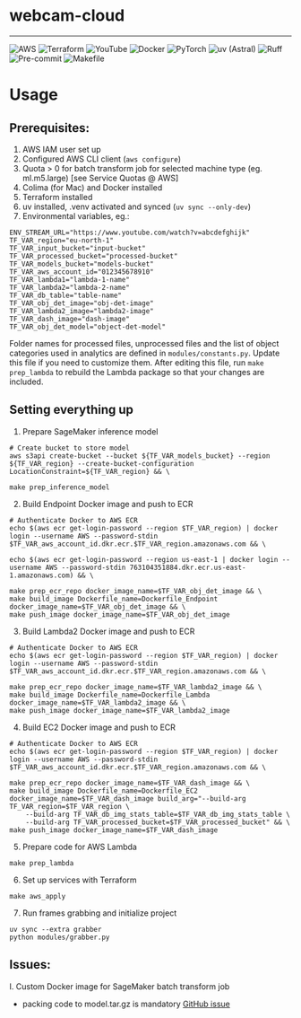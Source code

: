 # webcam-cloud
---
![AWS](https://img.shields.io/badge/cloud-AWS-FF9900?logo=amazon-aws&logoColor=white)
![Terraform](https://img.shields.io/badge/IaC-Terraform-623CE4?logo=terraform&logoColor=white)
![YouTube](https://img.shields.io/badge/Stream%20from-YouTube-red?logo=youtube&logoColor=white)
![Docker](https://img.shields.io/badge/Container-Docker-2496ED?logo=docker&logoColor=white)
![PyTorch](https://img.shields.io/badge/ML-PyTorch-EE4C2C?logo=pytorch&logoColor=white)
![uv (Astral)](https://img.shields.io/badge/Package%20Manager-uv-0095FF?logo=python&logoColor=white)
![Ruff](https://img.shields.io/badge/linter-ruff-007ACC?logo=python&logoColor=white)
![Pre-commit](https://img.shields.io/badge/linter-pre--commit-FE6F6F)
![Makefile](https://img.shields.io/badge/build-Makefile-6E6E6E)

# Usage

## Prerequisites:

1. AWS IAM user set up
2. Configured AWS CLI client (```aws configure```)
3. Quota > 0 for batch transform job for selected machine type (eg. ml.m5.large) [see Service Quotas @ AWS]
4. Colima (for Mac) and Docker installed
5. Terraform installed
6. uv installed, .venv activated and synced (```uv sync --only-dev```)
7. Environmental variables, eg.:

```
ENV_STREAM_URL="https://www.youtube.com/watch?v=abcdefghijk"
TF_VAR_region="eu-north-1"
TF_VAR_input_bucket="input-bucket"
TF_VAR_processed_bucket="processed-bucket"
TF_VAR_models_bucket="models-bucket"
TF_VAR_aws_account_id="012345678910"
TF_VAR_lambda1="lambda-1-name"
TF_VAR_lambda2="lambda-2-name"
TF_VAR_db_table="table-name"
TF_VAR_obj_det_image="obj-det-image"
TF_VAR_lambda2_image="lambda2-image"
TF_VAR_dash_image="dash-image"
TF_VAR_obj_det_model="object-det-model"
```

Folder names for processed files, unprocessed files and the list of object
categories used in analytics are defined in `modules/constants.py`. Update this
file if you need to customize them. After editing this file, run `make prep_lambda`
to rebuild the Lambda package so that your changes are included.


## Setting everything up

1. Prepare SageMaker inference model
```
# Create bucket to store model
aws s3api create-bucket --bucket ${TF_VAR_models_bucket} --region ${TF_VAR_region} --create-bucket-configuration LocationConstraint=${TF_VAR_region} && \

make prep_inference_model
```

2. Build Endpoint Docker image and push to ECR
```
# Authenticate Docker to AWS ECR
echo $(aws ecr get-login-password --region $TF_VAR_region) | docker login --username AWS --password-stdin $TF_VAR_aws_account_id.dkr.ecr.$TF_VAR_region.amazonaws.com && \  

echo $(aws ecr get-login-password --region us-east-1 | docker login --username AWS --password-stdin 763104351884.dkr.ecr.us-east-1.amazonaws.com) && \  

make prep_ecr_repo docker_image_name=$TF_VAR_obj_det_image && \
make build_image Dockerfile_name=Dockerfile_Endpoint docker_image_name=$TF_VAR_obj_det_image && \
make push_image docker_image_name=$TF_VAR_obj_det_image
```

3. Build Lambda2 Docker image and push to ECR
```
# Authenticate Docker to AWS ECR
echo $(aws ecr get-login-password --region $TF_VAR_region) | docker login --username AWS --password-stdin $TF_VAR_aws_account_id.dkr.ecr.$TF_VAR_region.amazonaws.com && \  

make prep_ecr_repo docker_image_name=$TF_VAR_lambda2_image && \
make build_image Dockerfile_name=Dockerfile_Lambda docker_image_name=$TF_VAR_lambda2_image && \
make push_image docker_image_name=$TF_VAR_lambda2_image
```

4. Build EC2 Docker image and push to ECR
```
# Authenticate Docker to AWS ECR
echo $(aws ecr get-login-password --region $TF_VAR_region) | docker login --username AWS --password-stdin $TF_VAR_aws_account_id.dkr.ecr.$TF_VAR_region.amazonaws.com && \  

make prep_ecr_repo docker_image_name=$TF_VAR_dash_image && \
make build_image Dockerfile_name=Dockerfile_EC2 docker_image_name=$TF_VAR_dash_image build_arg="--build-arg TF_VAR_region=$TF_VAR_region \
    --build-arg TF_VAR_db_img_stats_table=$TF_VAR_db_img_stats_table \
    --build-arg TF_VAR_processed_bucket=$TF_VAR_processed_bucket" && \
make push_image docker_image_name=$TF_VAR_dash_image
```

5. Prepare code for AWS Lambda
```
make prep_lambda
```

6. Set up services with Terraform
```
make aws_apply
```

7. Run frames grabbing and initialize project
```
uv sync --extra grabber
python modules/grabber.py
```

Issues:
---
I. Custom Docker image for SageMaker batch transform job
 - packing code to model.tar.gz is mandatory [GitHub issue](https://github.com/aws/sagemaker-pytorch-inference-toolkit/issues/61#issuecomment-665980501)

